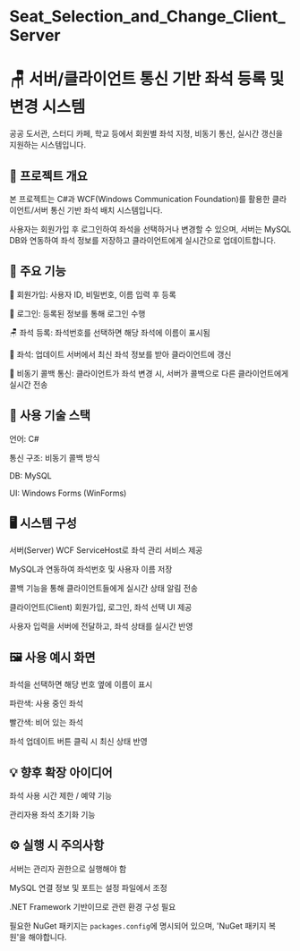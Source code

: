 # Seat_Selection_and_Change_Client_Server

# 🪑 서버/클라이언트 통신 기반 좌석 등록 및 변경 시스템
공공 도서관, 스터디 카페, 학교 등에서 회원별 좌석 지정, 비동기 통신, 실시간 갱신을 지원하는 시스템입니다.

## 📌 프로젝트 개요
본 프로젝트는 C#과 WCF(Windows Communication Foundation)를 활용한 클라이언트/서버 통신 기반 좌석 배치 시스템입니다.

사용자는 회원가입 후 로그인하여 좌석을 선택하거나 변경할 수 있으며,
서버는 MySQL DB와 연동하여 좌석 정보를 저장하고 클라이언트에게 실시간으로 업데이트합니다.

## 🎯 주요 기능

📝 회원가입:	사용자 ID, 비밀번호, 이름 입력 후 등록

🔐 로그인:	등록된 정보를 통해 로그인 수행

🪑 좌석 등록:	좌석번호를 선택하면 해당 좌석에 이름이 표시됨

🔄 좌석: 업데이트	서버에서 최신 좌석 정보를 받아 클라이언트에 갱신

📡 비동기 콜백 통신:	클라이언트가 좌석 변경 시, 서버가 콜백으로 다른 클라이언트에게 실시간 전송

## 🧰 사용 기술 스택
언어: C#

통신 구조: 비동기 콜백 방식

DB: MySQL

UI: Windows Forms (WinForms)


## 🖥️ 시스템 구성
서버(Server)
WCF ServiceHost로 좌석 관리 서비스 제공

MySQL과 연동하여 좌석번호 및 사용자 이름 저장

콜백 기능을 통해 클라이언트들에게 실시간 상태 알림 전송

클라이언트(Client)
회원가입, 로그인, 좌석 선택 UI 제공

사용자 입력을 서버에 전달하고, 좌석 상태를 실시간 반영

## 🖼️ 사용 예시 화면
좌석을 선택하면 해당 번호 옆에 이름이 표시

파란색: 사용 중인 좌석

빨간색: 비어 있는 좌석

좌석 업데이트 버튼 클릭 시 최신 상태 반영

## 💡 향후 확장 아이디어
좌석 사용 시간 제한 / 예약 기능

관리자용 좌석 초기화 기능

## ⚙️ 실행 시 주의사항
서버는 관리자 권한으로 실행해야 함

MySQL 연결 정보 및 포트는 설정 파일에서 조정

.NET Framework 기반이므로 관련 환경 구성 필요

필요한 NuGet 패키지는 `packages.config`에 명시되어 있으며, 'NuGet 패키지 복원'을 해야합니다. 
